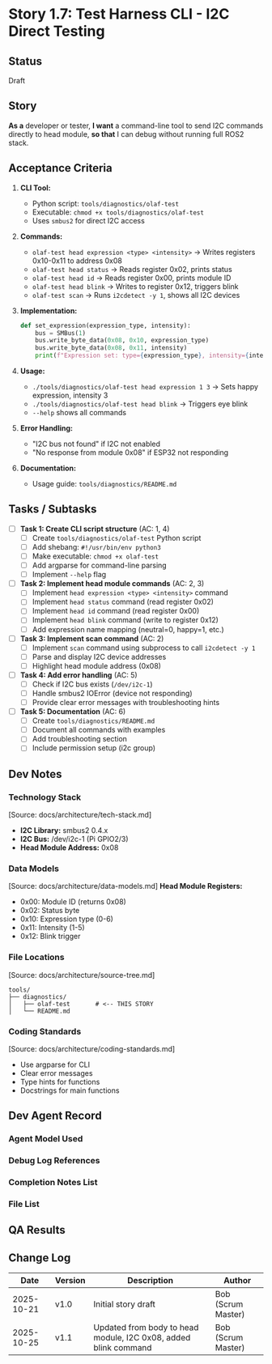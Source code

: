 # Story 1.7: Test Harness CLI - I2C Direct Testing

## Status
Draft

## Story
**As a** developer or tester,
**I want** a command-line tool to send I2C commands directly to head module,
**so that** I can debug without running full ROS2 stack.

## Acceptance Criteria

1. **CLI Tool:**
   - Python script: `tools/diagnostics/olaf-test`
   - Executable: `chmod +x tools/diagnostics/olaf-test`
   - Uses `smbus2` for direct I2C access

2. **Commands:**
   - `olaf-test head expression <type> <intensity>` → Writes registers 0x10-0x11 to address 0x08
   - `olaf-test head status` → Reads register 0x02, prints status
   - `olaf-test head id` → Reads register 0x00, prints module ID
   - `olaf-test head blink` → Writes to register 0x12, triggers blink
   - `olaf-test scan` → Runs `i2cdetect -y 1`, shows all I2C devices

3. **Implementation:**
   ```python
   def set_expression(expression_type, intensity):
       bus = SMBus(1)
       bus.write_byte_data(0x08, 0x10, expression_type)
       bus.write_byte_data(0x08, 0x11, intensity)
       print(f"Expression set: type={expression_type}, intensity={intensity}")
   ```

4. **Usage:**
   - `./tools/diagnostics/olaf-test head expression 1 3` → Sets happy expression, intensity 3
   - `./tools/diagnostics/olaf-test head blink` → Triggers eye blink
   - `--help` shows all commands

5. **Error Handling:**
   - "I2C bus not found" if I2C not enabled
   - "No response from module 0x08" if ESP32 not responding

6. **Documentation:**
   - Usage guide: `tools/diagnostics/README.md`

## Tasks / Subtasks

- [ ] **Task 1: Create CLI script structure** (AC: 1, 4)
  - [ ] Create `tools/diagnostics/olaf-test` Python script
  - [ ] Add shebang: `#!/usr/bin/env python3`
  - [ ] Make executable: `chmod +x olaf-test`
  - [ ] Add argparse for command-line parsing
  - [ ] Implement `--help` flag

- [ ] **Task 2: Implement head module commands** (AC: 2, 3)
  - [ ] Implement `head expression <type> <intensity>` command
  - [ ] Implement `head status` command (read register 0x02)
  - [ ] Implement `head id` command (read register 0x00)
  - [ ] Implement `head blink` command (write to register 0x12)
  - [ ] Add expression name mapping (neutral=0, happy=1, etc.)

- [ ] **Task 3: Implement scan command** (AC: 2)
  - [ ] Implement `scan` command using subprocess to call `i2cdetect -y 1`
  - [ ] Parse and display I2C device addresses
  - [ ] Highlight head module address (0x08)

- [ ] **Task 4: Add error handling** (AC: 5)
  - [ ] Check if I2C bus exists (`/dev/i2c-1`)
  - [ ] Handle smbus2 IOError (device not responding)
  - [ ] Provide clear error messages with troubleshooting hints

- [ ] **Task 5: Documentation** (AC: 6)
  - [ ] Create `tools/diagnostics/README.md`
  - [ ] Document all commands with examples
  - [ ] Add troubleshooting section
  - [ ] Include permission setup (i2c group)

## Dev Notes

### Technology Stack
[Source: docs/architecture/tech-stack.md]
- **I2C Library:** smbus2 0.4.x
- **I2C Bus:** /dev/i2c-1 (Pi GPIO2/3)
- **Head Module Address:** 0x08

### Data Models
[Source: docs/architecture/data-models.md]
**Head Module Registers:**
- 0x00: Module ID (returns 0x08)
- 0x02: Status byte
- 0x10: Expression type (0-6)
- 0x11: Intensity (1-5)
- 0x12: Blink trigger

### File Locations
[Source: docs/architecture/source-tree.md]
```
tools/
├── diagnostics/
│   ├── olaf-test       # <-- THIS STORY
│   └── README.md
```

### Coding Standards
[Source: docs/architecture/coding-standards.md]
- Use argparse for CLI
- Clear error messages
- Type hints for functions
- Docstrings for main functions

## Dev Agent Record

### Agent Model Used
<!-- To be filled by dev agent -->

### Debug Log References
<!-- To be filled by dev agent -->

### Completion Notes List
<!-- To be filled by dev agent -->

### File List
<!-- To be filled by dev agent -->

## QA Results
<!-- To be filled by QA agent -->

## Change Log

| Date | Version | Description | Author |
|------|---------|-------------|--------|
| 2025-10-21 | v1.0 | Initial story draft | Bob (Scrum Master) |
| 2025-10-25 | v1.1 | Updated from body to head module, I2C 0x08, added blink command | Bob (Scrum Master) |
